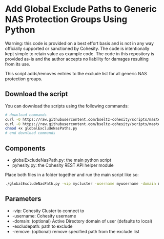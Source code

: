 # Add Global Exclude Paths to Generic NAS Protection Groups Using Python

Warning: this code is provided on a best effort basis and is not in any way officially supported or sanctioned by Cohesity. The code is intentionally kept simple to retain value as example code. The code in this repository is provided as-is and the author accepts no liability for damages resulting from its use.

This script adds/removes entries to the exclude list for all generic NAS protection groups.

## Download the script

You can download the scripts using the following commands:

```bash
# download commands
curl -O https://raw.githubusercontent.com/bseltz-cohesity/scripts/master/python/globalExcludePath/globalExcludeNasPath.py
curl -O https://raw.githubusercontent.com/bseltz-cohesity/scripts/master/python/pyhesity.py
chmod +x globalExcludeNasPaths.py
# end download commands
```

## Components

* globalExcludeNasPath.py: the main python script
* pyhesity.py: the Cohesity REST API helper module

Place both files in a folder together and run the main script like so:

```bash
./globalExcludeNasPath.py -vip mycluster -username myusername -domain mydomain.net -excludepath '/junk'
```

## Parameters

* -vip: Cohesity Cluster to connect to
* -username: Cohesity username
* -domain: (optional) Active Directory domain of user (defaults to local)
* -excludepath: path to exclude
* -remove: (optional) remove specified path from the exclude list
